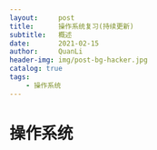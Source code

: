```yaml
---
layout:     post
title:      操作系统复习(持续更新)
subtitle:   概述
date:       2021-02-15
author:     QuanLi
header-img: img/post-bg-hacker.jpg
catalog: true
tags:
    - 操作系统
---
```


# 操作系统

